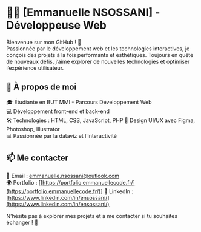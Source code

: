 # 👩‍💻 [Emmanuelle NSOSSANI] - Développeuse Web

Bienvenue sur mon GitHub ! 🚀  
Passionnée par le développement web et les technologies interactives, je conçois des projets à la fois performants et esthétiques. Toujours en quête de nouveaux défis, j’aime explorer de nouvelles technologies et optimiser l’expérience utilisateur.  

## 🌟 À propos de moi  
🎓 Étudiante en BUT MMI - Parcours Développement Web  
💻 Développement front-end et back-end  
🛠 Technologies : HTML, CSS, JavaScript, PHP
🎨 Design UI/UX avec Figma, Photoshop, Illustrator  
📊 Passionnée par la dataviz et l’interactivité  

## 📫 Me contacter  
📧 Email : [emmanuelle.nsossani@outlook.com](mailto:emmanuelle.nsossani@outlook.com)  
🌍 Portfolio : [[https://portfolio.emmanuellecode.fr/](https://portfolio.emmanuellecode.fr/)]
💼 LinkedIn : [https://www.linkedin.com/in/ensossani/](https://www.linkedin.com/in/ensossani/)  

N’hésite pas à explorer mes projets et à me contacter si tu souhaites échanger ! 🚀  
